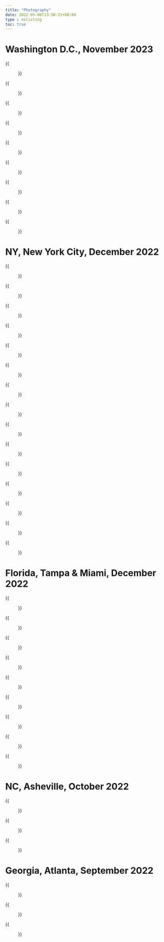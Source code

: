 ```yaml
---
title: "Photography"
date: 2022-05-06T13:50:21+08:00
type : nolisting
toc: true
---
```

# Washington D.C., November 2023

<div class="row">
<div class="col-12 col-md-6 col-lg-4 item">
{{<figure src="/image/dc/IMG_1005.jpeg">}}
</div>

<div class="col-12 col-md-6 col-lg-4 item">
{{<figure src="/image/dc/IMG_1011.jpeg">}}
</div>

<div class="col-12 col-md-6 col-lg-4 item">
{{<figure src="/image/dc/IMG_1016.jpeg">}}
</div>

<div class="col-12 col-md-6 col-lg-4 item">
{{<figure src="/image/dc/IMG_1043.jpeg">}}
</div>

<div class="col-12 col-md-6 col-lg-4 item">
{{<figure src="/image/dc/IMG_1047.jpeg">}}
</div>

<div class="col-12 col-md-6 col-lg-4 item">
{{<figure src="/image/dc/IMG_1059.jpeg">}}
</div>

<div class="col-12 col-md-6 col-lg-4 item">
{{<figure src="/image/dc/IMG_1060.jpeg">}}
</div>

<div class="col-12 col-md-6 col-lg-4 item">
{{<figure src="/image/dc/IMG_1061.jpeg">}}
</div>

<div class="col-12 col-md-6 col-lg-4 item">
{{<figure src="/image/dc/IMG_1064.jpeg">}}
</div>
</div>

# NY, New York City, December 2022

<div class="row">
<div class="col-12 col-md-6 col-lg-4 item">
{{<figure src="/image/ny/chinatown.jpeg">}}
</div>

<div class="col-12 col-md-6 col-lg-4 item">
{{<figure src="/image/ny/street.jpeg">}}
</div>

<div class="col-12 col-md-6 col-lg-4 item">
{{<figure src="/image/ny/central.jpeg">}}
</div>

<div class="col-12 col-md-6 col-lg-4 item">
{{<figure src="/image/ny/park.jpeg">}}
</div>

<div class="col-12 col-md-6 col-lg-4 item">
{{<figure src="/image/ny/park2.jpeg">}}
</div>

<div class="col-12 col-md-6 col-lg-4 item">
{{<figure src="/image/ny/hudson.jpeg">}}
</div>

<div class="col-12 col-md-6 col-lg-4 item">
{{<figure src="/image/ny/smile.jpeg">}}
</div>

<div class="col-12 col-md-6 col-lg-4 item">
{{<figure src="/image/ny/flag.jpeg">}}
</div>

<div class="col-12 col-md-6 col-lg-4 item">
{{<figure src="/image/ny/ship.jpeg">}}
</div>

<div class="col-12 col-md-6 col-lg-4 item">
{{<figure src="/image/ny/tree.jpeg">}}
</div>

<div class="col-12 col-md-6 col-lg-4 item">
{{<figure src="/image/ny/chorus.jpeg">}}
</div>

<div class="col-12 col-md-6 col-lg-4 item">
{{<figure src="/image/ny/light.jpeg">}}
</div>

<div class="col-12 col-md-6 col-lg-4 item">
{{<figure src="/image/ny/chris.jpeg">}}
</div>

<div class="col-12 col-md-6 col-lg-4 item">
{{<figure src="/image/ny/grand.jpeg">}}
</div>

<div class="col-12 col-md-6 col-lg-4 item">
{{<figure src="/image/ny/candle.jpeg">}}
</div>
</div>


# Florida, Tampa & Miami, December 2022

<div class="row">
<div class="col-12 col-md-6 col-lg-4 item">
{{<figure src="/image/florida/miamicloud.jpg">}}
</div>

<div class="col-12 col-md-6 col-lg-4 item">
{{<figure src="/image/florida/miamikeywest.jpg">}}
</div>

<div class="col-12 col-md-6 col-lg-4 item">
{{<figure src="/image/florida/miamitokeywest.jpg">}}
</div>

<div class="col-12 col-md-6 col-lg-4 item">
{{<figure src="/image/florida/miamiwynwood.jpg">}}
</div>

<div class="col-12 col-md-6 col-lg-4 item">
{{<figure src="/image/florida/miamiwynwoodfigure.jpg">}}
</div>

<div class="col-12 col-md-6 col-lg-4 item">
{{<figure src="/image/florida/tampaclearwater.jpg">}}
</div>

<div class="col-12 col-md-6 col-lg-4 item">
{{<figure src="/image/florida/tampacross.jpg">}}
</div>

<div class="col-12 col-md-6 col-lg-4 item">
{{<figure src="/image/florida/tampariverwalk.jpg">}}
</div>

<div class="col-12 col-md-6 col-lg-4 item">
{{<figure src="/image/florida/tampatoclearwater.jpg">}}
</div>
</div>


# NC, Asheville, October 2022

<div class="row">
<div class="col-12 col-md-6 col-lg-4 item">
{{<figure src="/image/asheville/city.jpg">}}
</div>

<div class="col-12 col-md-6 col-lg-4 item">
{{<figure src="/image/asheville/figure.jpg">}}
</div>

<div class="col-12 col-md-6 col-lg-4 item">
{{<figure src="/image/asheville/museum.jpg">}}
</div>
</div>

# Georgia, Atlanta, September 2022

<div class="row">
<div class="col-12 col-md-6 col-lg-4 item">
{{<figure src="/image/atlanta/aqua.jpg">}}
</div>

<div class="col-12 col-md-6 col-lg-4 item">
{{<figure src="/image/atlanta/coco.jpg">}}
</div>

<div class="col-12 col-md-6 col-lg-4 item">
{{<figure src="/image/atlanta/water.jpg">}}
</div>
</div>